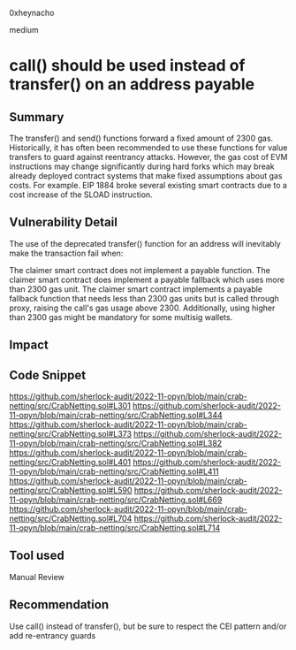 0xheynacho

medium

# call() should be used instead of transfer() on an address payable

## Summary
The transfer() and send() functions forward a fixed amount of 2300 gas. Historically, it has often been recommended to use these functions for value transfers to guard against reentrancy attacks. However, the gas cost of EVM instructions may change significantly during hard forks which may break already deployed contract systems that make fixed assumptions about gas costs. For example. EIP 1884 broke several existing smart contracts due to a cost increase of the SLOAD instruction. 

## Vulnerability Detail
The use of the deprecated transfer() function for an address will inevitably make the transaction fail when:

The claimer smart contract does not implement a payable function.
The claimer smart contract does implement a payable fallback which uses more than 2300 gas unit.
The claimer smart contract implements a payable fallback function that needs less than 2300 gas units but is called through proxy, raising the call's gas usage above 2300.
Additionally, using higher than 2300 gas might be mandatory for some multisig wallets. 
## Impact

## Code Snippet
https://github.com/sherlock-audit/2022-11-opyn/blob/main/crab-netting/src/CrabNetting.sol#L301 
https://github.com/sherlock-audit/2022-11-opyn/blob/main/crab-netting/src/CrabNetting.sol#L344
https://github.com/sherlock-audit/2022-11-opyn/blob/main/crab-netting/src/CrabNetting.sol#L373
https://github.com/sherlock-audit/2022-11-opyn/blob/main/crab-netting/src/CrabNetting.sol#L382
https://github.com/sherlock-audit/2022-11-opyn/blob/main/crab-netting/src/CrabNetting.sol#L401
https://github.com/sherlock-audit/2022-11-opyn/blob/main/crab-netting/src/CrabNetting.sol#L411
https://github.com/sherlock-audit/2022-11-opyn/blob/main/crab-netting/src/CrabNetting.sol#L590
https://github.com/sherlock-audit/2022-11-opyn/blob/main/crab-netting/src/CrabNetting.sol#L669
https://github.com/sherlock-audit/2022-11-opyn/blob/main/crab-netting/src/CrabNetting.sol#L704
https://github.com/sherlock-audit/2022-11-opyn/blob/main/crab-netting/src/CrabNetting.sol#L714



## Tool used

Manual Review

## Recommendation
Use call() instead of transfer(), but be sure to respect the CEI pattern and/or add re-entrancy guards 